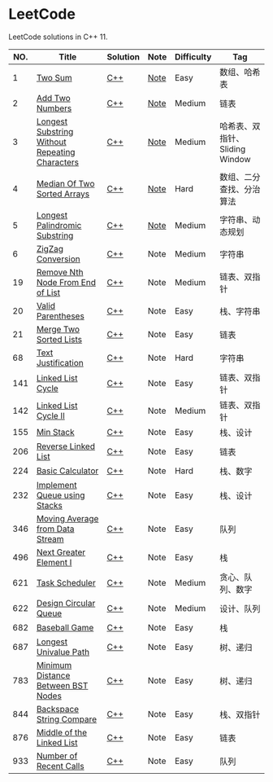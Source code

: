 # LeetCode
LeetCode solutions in C++ 11.  

NO. | Title | Solution | Note | Difficulty | Tag
--- | ----- | -------- | ---- | ---------- | ---
1 | [Two Sum](https://leetcode-cn.com/problems/two-sum/) | [C++](https://github.com/fightingdog/LeetCode/blob/master/001.Tow%20Sum/solution.hpp) | [Note](https://github.com/fightingdog/LeetCode/blob/master/001.Tow%20Sum/README.md) | Easy | 数组、哈希表
2 | [Add Two Numbers](https://leetcode-cn.com/problems/add-two-numbers/) | [C++](https://github.com/fightingdog/LeetCode/blob/master/002.Add%20Two%20Numbers/solution.hpp) | [Note](https://github.com/fightingdog/LeetCode/blob/master/002.Add%20Two%20Numbers/README.md) | Medium | 链表
3 | [Longest Substring Without Repeating Characters](https://leetcode-cn.com/problems/longest-substring-without-repeating-characters/) | [C++](https://github.com/fightingdog/LeetCode/blob/master/003.Longest%20Substring%20Without%20Repeating%20Characters/solution.hpp) | [Note](https://github.com/fightingdog/LeetCode/blob/master/003.Longest%20Substring%20Without%20Repeating%20Characters/README.md) | Medium | 哈希表、双指针、Sliding Window
4 | [Median Of Two Sorted Arrays](https://leetcode-cn.com/problems/median-of-two-sorted-arrays/) | [C++](https://github.com/fightingdog/LeetCode/blob/master/004.Median%20Of%20Two%20Sorted%20Arrays/solution.hpp) | [Note](https://github.com/fightingdog/LeetCode/blob/master/004.Median%20Of%20Two%20Sorted%20Arrays/README.md) |  Hard | 数组、二分查找、分治算法
5 | [Longest Palindromic Substring](https://leetcode-cn.com/problems/longest-palindromic-substring/) | [C++](https://github.com/fightingdog/LeetCode/blob/master/005.Longest%20Parlindromic%20Substring/solution.hpp) | [Note](https://github.com/fightingdog/LeetCode/blob/master/005.Longest%20Parlindromic%20Substring/README.md) | Medium | 字符串、动态规划
6 | [ZigZag Conversion](https://leetcode-cn.com/problems/zigzag-conversion/) | [C++](https://github.com/fightingdog/LeetCode/blob/master/006.ZigZag%20Conversion/solution.hpp) | Note | Medium | 字符串
19 | [Remove Nth Node From End of List](https://leetcode-cn.com/problems/remove-nth-node-from-end-of-list/submissions/) | [C++](https://github.com/fightingdog/LeetCode/blob/master/19.Remove%20Nth%20Node%20From%20End%20of%20List/Solution.hpp) | Note | Medium | 链表、双指针
20 | [Valid Parentheses](https://leetcode-cn.com/problems/valid-parentheses/) | [C++](https://github.com/fightingdog/LeetCode/blob/master/20.Valid%20Parentheses/Solution.hpp) | Note | Easy | 栈、字符串
21 | [Merge Two Sorted Lists](https://leetcode-cn.com/problems/merge-two-sorted-lists/) | [C++](https://github.com/fightingdog/LeetCode/blob/master/21.Merge%20Two%20Sorted%20Lists/Solution.hpp) | Note | Easy | 链表
68 | [Text Justification](https://leetcode-cn.com/problems/text-justification/submissions/) | [C++](https://github.com/fightingdog/LeetCode/blob/master/068.Text%20Justification/Solution.hpp) | Note | Hard | 字符串
141 | [Linked List Cycle](https://leetcode-cn.com/problems/linked-list-cycle/) | [C++](https://github.com/fightingdog/LeetCode/blob/master/141.Linked%20List%20Cycle/Solution.hpp) | Note | Easy | 链表、双指针
142 | [Linked List Cycle II](https://leetcode-cn.com/problems/linked-list-cycle-ii/) | [C++](https://github.com/fightingdog/LeetCode/blob/master/142.Linked%20List%20Cycle%20II/Solution.hpp) | Note | Medium | 链表、双指针
155 | [Min Stack](https://leetcode-cn.com/problems/min-stack/) | [C++](https://github.com/fightingdog/LeetCode/blob/master/155.Min%20Stack/Solution.hpp) | Note | Easy | 栈、设计
206 | [Reverse Linked List](https://leetcode-cn.com/problems/reverse-linked-list/) | [C++](https://github.com/fightingdog/LeetCode/blob/master/206.Reverse%20Linked%20List/solution.hpp) | Note | Easy | 链表
224 | [Basic Calculator](https://leetcode-cn.com/problems/basic-calculator/) | [C++](https://github.com/fightingdog/LeetCode/blob/master/224.Basic%20Calculator/Solution.hpp) | Note |Hard | 栈、数字
232 | [Implement Queue using Stacks](https://leetcode-cn.com/problems/implement-queue-using-stacks/) | [C++](https://github.com/fightingdog/LeetCode/tree/master/232.Implement%20Queue%20using%20Stacks) | Note | Easy | 栈、设计
346 | [Moving Average from Data Stream](https://leetcode-cn.com/problems/moving-average-from-data-stream/) | [C++](https://github.com/fightingdog/LeetCode/blob/master/346.Moving%20Average%20from%20Data%20Stream/main.cpp) | Note | Easy | 队列
496 | [Next Greater Element I](https://leetcode-cn.com/problems/next-greater-element-i/) | [C++](https://github.com/fightingdog/LeetCode/blob/master/496.Next%20Greater%20Element%20I/main.cpp) | Note | Easy | 栈
621 | [Task Scheduler](https://leetcode-cn.com/problems/task-scheduler/) | [C++](https://github.com/fightingdog/LeetCode/blob/master/621.Task%20Scheduler/main.cpp) | Note | Medium | 贪心、队列、数字
622 | [Design Circular Queue](https://leetcode-cn.com/problems/design-circular-queue/) | [C++](https://github.com/fightingdog/LeetCode/blob/master/622.Design%20Circular%20Queue/main.cpp) | Note | Medium | 设计、队列
682 | [Baseball Game](https://leetcode-cn.com/problems/baseball-game/) | [C++](https://github.com/fightingdog/LeetCode/blob/master/682.Baseball%20Game/main.cpp) | Note | Easy | 栈
687 | [Longest Univalue Path](https://leetcode-cn.com/problems/longest-univalue-path/) | [C++](https://github.com/fightingdog/LeetCode/blob/master/687.Longest%20Univalue%20Path/main.cpp) | Note | Easy | 树、递归
783 | [Minimum Distance Between BST Nodes](https://leetcode-cn.com/problems/minimum-distance-between-bst-nodes/) | [C++](https://github.com/fightingdog/LeetCode/blob/master/783.Minimum%20Distance%20Between%20BST%20Nodes/main.cpp) | Note | Easy | 树、递归
844 | [Backspace String Compare](https://leetcode-cn.com/problems/backspace-string-compare/) | [C++](https://github.com/fightingdog/LeetCode/blob/master/844.Backspace%20String%20Compare/Solution.hpp) | Note | Easy | 栈、双指针
876 | [Middle of the Linked List](https://leetcode-cn.com/problems/middle-of-the-linked-list/submissions/) | [C++](https://github.com/fightingdog/LeetCode/blob/master/876.Middle%20of%20the%20Linked%20List/Solution.hpp) | Note | Easy | 链表
933 | [Number of Recent Calls](https://leetcode-cn.com/problems/number-of-recent-calls/) | [C++](https://github.com/fightingdog/LeetCode/blob/master/933.Number%20of%20Recent%20Calls/main.cpp) | Note | Easy | 队列